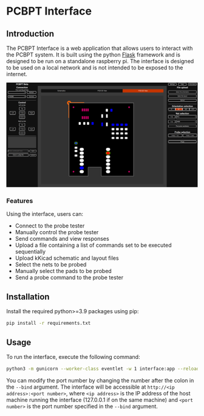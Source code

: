 # PCBPT Interface

## Introduction

The PCBPT Interface is a web application that allows users to interact with the PCBPT system. It is built using the python [Flask](https://flask.palletsprojects.com/en/2.3.x/) framework and is designed to be run on a standalone raspberry pi. The interface is designed to be used on a local network and is not intended to be exposed to the internet.

![PCBPT Interface](docs/interface_main.png)

### Features

Using the interface, users can:
- Connect to the probe tester
- Manually control the probe tester
- Send commands and view responses
- Upload a file containing a list of commands set to be executed sequentially
- Upload kKicad schematic and layout files
- Select the nets to be probed
- Manually select the pads to be probed
- Send a probe command to the probe tester

## Installation

Install the required python>=3.9 packages using pip:

```bash
pip install -r requirements.txt
```

## Usage

To run the interface, execute the following command:

```bash
python3 -m gunicorn --worker-class eventlet -w 1 interface:app --reload --bind :8001
```

You can modify the port number by changing the number after the colon in the `--bind` argument. The interface will be accessible at `http://<ip address>:<port number>`, where `<ip address>` is the IP address of the host machine running the interface (127.0.0.1 if on the same machine) and `<port number>` is the port number specified in the `--bind` argument.
